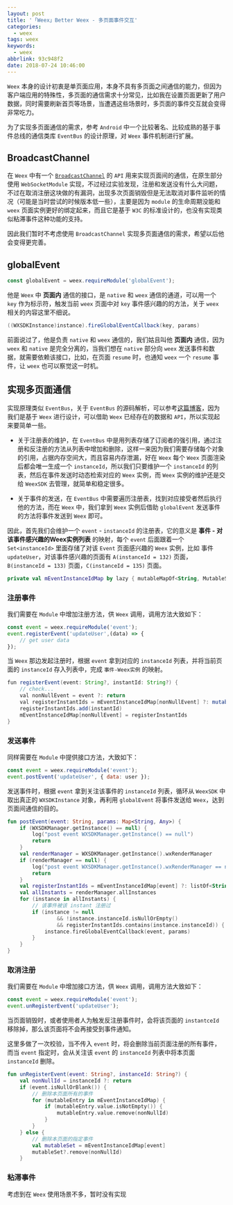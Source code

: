 ```yaml
---
layout: post
title: '「Weex」Better Weex - 多页面事件交互'
categories:
  - weex
tags: weex
keywords:
  - weex
abbrlink: 93c948f2
date: 2018-07-24 10:46:00
---
```


`Weex` 本身的设计初衷是单页面应用，本身不具有多页面之间通信的能力，但因为客户端应用的特殊性，多页面的通信需求十分常见，比如我在设置页面更新了用户数据，同时需要刷新首页等场景，当遭遇这些场景时，多页面的事件交互就会变得非常吃力。

为了实现多页面通信的需求，参考 `Android` 中一个比较著名、比较成熟的基于事件总线的通信类库 `EventBus` 的设计原理，对 `Weex` 事件机制进行扩展。

<!--more-->


## BroadcastChannel

在 `Weex` 中有一个 [`BroadcastChannel`](https://weex.incubator.apache.org/cn/references/broadcast-channel.html) 的 `API` 用来实现页面间的通信，在原生部分使用 `WebSocketModule` 实现，不过经过实验发现，注册和发送没有什么大问题，不过在取消注册这块做的有漏洞，出现多次页面销毁但是无法取消对事件监听的情况（可能是当时尝试的时候版本低一些），主要是因为 `module` 的生命周期没能和 `weex` 页面实例更好的绑定起来，而且它是基于 `W3C` 的标准设计的，也没有实现类似粘滞事件这种功能的支持。

因此我们暂时不考虑使用 `BroadcastChannel` 实现多页面通信的需求，希望以后他会变得更完善。

## globalEvent

```js
const globalEvent = weex.requireModule('globalEvent');
```

他是 `Weex` 中 **页面内** 通信的接口，是 `native` 和 `weex` 通信的通道，可以用一个 `key` 作为标示符，触发当前 `weex` 页面中对 `key` 事件感兴趣的的方法，关于 `weex` 相关的内容这里不细说。

```java
((WXSDKInstance)instance).fireGlobalEventCallback(key, params)
```

前面说过了，他是负责 `native` 和 `weex` 通信的，我们姑且叫他 **页面内** 通信，因为 `weex` 和 `native` 是完全分离的，当我们想在 `native` 部分向 `weex` 发送事件和数据，就需要依赖该接口，比如，在页面 `resume` 时，也通知 `weex` 一个 `resume` 事件，让 `weex` 也可以察觉这一时机。


## 实现多页面通信


实现原理类似 `EventBus`，关于 `EventBus` 的源码解析，可以参考[这篇博客](../4e49ab58)，因为我们是基于 `Weex` 进行设计，可以借助 `Weex` 已经存在的数据和 `API`，所以实现起来要简单一些。

- 关于注册表的维护，在 `EventBus` 中是用列表存储了订阅者的强引用，通过注册和反注册的方法从列表中增加和删除，这样一来因为我们需要存储每个对象的引用，占据内存空间大，而且容易内存泄漏，好在 `Weex` 每个 `Weex` 页面渲染后都会唯一生成一个 `instanceId`，所以我们只要维护一个 `instanceId` 的列表，然后在事件发送时动态检索对应的 `Weex` 实例，而 `Weex` 实例的维护还是交给 `WeexSDK` 去管理，就简单和稳定很多。

- 关于事件的发送，在 `EventBus` 中需要遍历注册表，找到对应接受者然后执行他的方法，而在 `Weex` 中，我们拿到 `Weex` 实例后借助 `globalEvent` 发送事件的方法将事件发送到 `Weex` 即可。

因此，首先我们会维护一个 `event` - `instanceId` 的注册表，它的意义是 **事件 - 对该事件感兴趣的Weex实例列表** 的映射，每个 `event` 后面跟着一个 `Set<instanceId>` 里面存储了对该 `Event` 页面感兴趣的 `Weex` 实例，比如 事件 `updateUser`，对该事件感兴趣的页面有 `A(instanceId = 132)` 页面，`B(instanceId = 133)` 页面，`C(instanceId = 135)` 页面。

```kotlin
private val mEventInstanceIdMap by lazy { mutableMapOf<String, MutableSet<String>>() }
```

### 注册事件

我们需要在 `Module` 中增加注册方法，供 `Weex` 调用，调用方法大致如下：

```js
const event = weex.requireModule('event');
event.registerEvent('updateUser',(data) => {
	// get user data
});
```

当 `Weex` 那边发起注册时，根据 `event` 拿到对应的 `instanceId` 列表，并将当前页面的 `instanceId` 存入列表中，完成 `事件-Weex实例` 的映射。

```java
fun registerEvent(event: String?, instantId: String?) {
    // check...
    val nonNullEvent = event ?: return
    val registerInstantIds = mEventInstanceIdMap[nonNullEvent] ?: mutableSetOf()
    registerInstantIds.add(instantId)
    mEventInstanceIdMap[nonNullEvent] = registerInstantIds
}
```


### 发送事件

同样需要在 `Module` 中提供接口方法，大致如下：

```js
const event = weex.requireModule('event');
event.postEvent('updateUser', { data: user });
```

发送事件时，根据 `event` 拿到关注该事件的 `instanceId` 列表，循环从 `WeexSDK` 中取出真正的 `WXSDKInstance` 对象，再利用 `globalEvent` 将事件发送给 `Weex`，达到页面间通信的目的。

```kotlin
fun postEvent(event: String, params: Map<String, Any>) {
    if (WXSDKManager.getInstance() == null) {
        log("post event WXSDKManager.getInstance() == null")
        return
    }
    val renderManager = WXSDKManager.getInstance().wxRenderManager
    if (renderManager == null) {
        log("post event WXSDKManager.getInstance().wxRenderManager == null")
        return
    }
    val registerInstantIds = mEventInstanceIdMap[event] ?: listOf<String>()
    val allInstants = renderManager.allInstances
    for (instance in allInstants) {
        // 该事件被该 instant 注册过
        if (instance != null
                && !instance.instanceId.isNullOrEmpty()
                && registerInstantIds.contains(instance.instanceId)) {
            instance.fireGlobalEventCallback(event, params)
        }
    }
}
```

### 取消注册

我们需要在 `Module` 中增加接口方法，供 `Weex` 调用，调用方法大致如下：

```js
const event = weex.requireModule('event');
event.unRegisterEvent('updateUser');
```

当页面销毁时，或者使用者人为触发反注册事件时，会将该页面的 `instantceId` 移除掉，那么该页面将不会再接受到事件通知。

这里多做了一次校验，当不传入 `event` 时，将会删除当前页面注册的所有事件，而当 `event` 指定时，会从关注该 `event` 的 `instanceId` 列表中将本页面 `instanceId` 删除。

```kotlin
fun unRegisterEvent(event: String?, instanceId: String?) {
    val nonNullId = instanceId ?: return
    if (event.isNullOrBlank()) {
        // 删除本页面所有的事件
        for (mutableEntry in mEventInstanceIdMap) {
            if (mutableEntry.value.isNotEmpty()) {
                mutableEntry.value.remove(nonNullId)
            }
        }
    } else {
        // 删除本页面的指定事件
        val mutableSet = mEventInstanceIdMap[event]
        mutableSet?.remove(nonNullId)
    }
```

### 粘滞事件

考虑到在 `Weex` 使用场景不多，暂时没有实现



